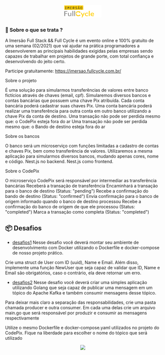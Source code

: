 <h1 align="center">
    <img width="120" height="40" src="https://github.com/trainningjava/imersao-fullstack-fullcycle/blob/main/public/assets/images/FullCycle.png">
</h1>

### 🤔 Sobre o que se trata ? 
A Imersão Full Stack && Full Cycle é um evento online e 100% gratuito de uma semana (02/2021) que vai ajudar na prática programadores a desenvolverem as principais habilidades exigidas pelas empresas sendo capazes de trabalhar em projetos de grande porte, com total confiança e desenvolvendo do jeito certo.

Participe gratuitamente: https://imersao.fullcycle.com.br/

Sobre o projeto

É uma solução para simularmos transferências de valores entre banco fictícios através de chaves (email, cpf).
Simularemos diversos bancos e contas bancárias que possuem uma chave Pix atribuída.
Cada conta bancária poderá cadastrar suas chaves Pix.
Uma conta bancária poderá realizar uma transferência para outra conta em outro banco utilizando a chave Pix da conta de destino.
Uma transação não pode ser perdida mesmo que: o CodePix esteja fora do ar
Uma transação não pode ser perdida mesmo que: o Bando de destino esteja fora do ar

Sobre os bancos

O banco será um microserviço com funções limitadas a cadastro de contas e chaves Pix, bem como transferência de valores.
Utilizaremos a mesma aplicação para simularmos diversos bancos, mudando apenas cores, nome e código.
Nest.js no backend.
Nest.js como frontend.

Sobre o CodePix

O microserviço CodePix será responsável por intermediar as transferência bancárias
Receberá a transação de transferência
Encaminhará a transação para o banco de destino (Status: "pending")
Recebe a confirmação do bando de destino (Status: "confirmed")
Envia confirmação para o banco de origem informado quando o banco de destino processou
Recebe a confirmação do banco de origem de que ele processou (Status: "completed")
Marca a transação como completa (Status: "completed")

## :package: Desafios

- [desafios1](https://github.com/trainningjava/imersao-fullstack-fullcycle/tree/main/codepix)
Nesse desafio você deverá montar seu ambiente de desenvolvimento com Docker utilizando o Dockerfile e docker-compose de nosso projeto prático.

Crie uma struct de User com ID (uuid), Name e Email. Além disso, implemente uma função NewUser que seja capaz de validar que ID, Name e Email são obrigatórios, caso o contrário, ela deve retornar um erro.

- [desafios2](https://github.com/trainningjava/imersao-fullstack-fullcycle/tree/main/codepix)
Nesse desafio você deverá criar uma simples aplicação utilizando Golang que seja capaz de publicar uma mensagem em um tópico do Apache Kafka e também consumir mensagens desse tópico.

Para deixar mais claro a separação das responsabilidades, crie uma pasta chamada producer e outra consumer. Em cada uma delas crie um arquivo main.go que será responsável por produzir e consumir as mensagens respectivamente

Utilize o mesmo Dockerfile e docker-compose.yaml utilizados no projeto do CodePix. Fique na liberdade para escolher o nome do tópico que será utilizado



<p align="center">
<img width="600" src="./public/assets/images/Maratona.gif?raw=true">
</p>